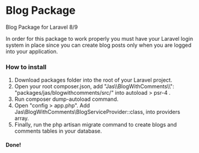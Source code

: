 # Blog Package 
 Blog Package for Laravel 8/9

In order for this package to work properly you must have your Laravel login system in place since you can create blog posts only when you are logged into your application.

### How to install
1. Download packages folder into the root of your Laravel project.
2. Open your root composer.json, add "Jas\\\BlogWithComments\\\\": "packages/jas/blogwithcomments/src/" into autoload > psr-4 . 
3. Run composer dump-autoload command.
4. Open "config > app.php". Add Jas\BlogWithComments\BlogServiceProvider::class, into providers array.
5. Finally, run the php artisan migrate command to create blogs and comments tables in your database.

#### Done!
